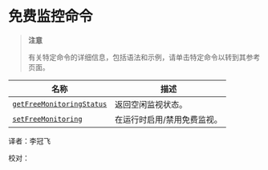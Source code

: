 # [ ](#)免费监控命令

[]()

> **注意**
>
> 有关特定命令的详细信息，包括语法和示例，请单击特定命令以转到其参考页面。

| 名称                          | 描述                        |
| ----------------------------- | --------------------------- |
| [`getFreeMonitoringStatus`]() | 返回空闲监视状态。          |
| [`setFreeMonitoring`]()       | 在运行时启用/禁用免费监视。 |



译者：李冠飞

校对：